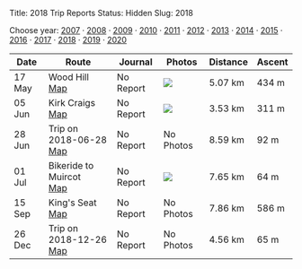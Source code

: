 Title: 2018 Trip Reports
Status: Hidden
Slug: 2018

<p>Choose year: <a href='/reports/2007/'>2007</a> &middot; <a href='/reports/2008/'>2008</a> &middot; <a href='/reports/2009/'>2009</a> &middot; <a href='/reports/2010/'>2010</a> &middot; <a href='/reports/2011/'>2011</a> &middot; <a href='/reports/2012/'>2012</a> &middot; <a href='/reports/2013/'>2013</a> &middot; <a href='/reports/2014/'>2014</a> &middot; <a href='/reports/2015/'>2015</a> &middot; <a href='/reports/2016/'>2016</a> &middot; <a href='/reports/2017/'>2017</a> &middot; <a href='/reports/2018/'>2018</a> &middot; <a href='/reports/2019/'>2019</a> &middot; <a href='/reports/2020/'>2020</a> </p>

<table class='list'>
<thead>
<tr class='list'>
<th class='list'>Date</th>
<th class='list'>Route</th>
<th class='list'>Journal</th>
<th class='list'>Photos</th>
<th class='list'>Distance</th>
<th class='list'>Ascent</th>
</tr>
</thead>

<tbody>

<tr class='list'>
<td class='list'>17 May</td>
<td class='list'>Wood Hill<br /><a href='https://invertedworld.co.uk/hillwalking/trip/50'>Map</a></td>
<td class='list'>No Report</td>
<td class='list'><a href='https://www.flickr.com/photos/black_friction/sets/72157704366666372'><img src='https://live.staticflickr.com/7890/46602078495_35b8b8dd7f_s.jpg' ></a></td>
<td class='list'>5.07 km</td>
<td class='list'>434 m</td>
</tr>

<tr class='list'>
<td class='list'>05 Jun</td>
<td class='list'>Kirk Craigs<br /><a href='https://invertedworld.co.uk/hillwalking/trip/51'>Map</a></td>
<td class='list'>No Report</td>
<td class='list'><a href='https://www.flickr.com/photos/black_friction/sets/72157705031203361'><img src='https://farm5.staticflickr.com/4818/33133978718_d2f7b0e056_s.jpg' ></a></td>
<td class='list'>3.53 km</td>
<td class='list'>311 m</td>
</tr>

<tr class='list'>
<td class='list'>28 Jun</td>
<td class='list'>Trip on 2018-06-28<br /><a href='https://invertedworld.co.uk/hillwalking/trip/71'>Map</a></td>
<td class='list'>No Report</td>
<td class='list'>No Photos</td>
<td class='list'>8.59 km</td>
<td class='list'>92 m</td>
</tr>

<tr class='list'>
<td class='list'>01 Jul</td>
<td class='list'>Bikeride to Muircot<br /><a href='https://invertedworld.co.uk/hillwalking/trip/72'>Map</a></td>
<td class='list'>No Report</td>
<td class='list'><a href='https://www.flickr.com/photos/black_friction/sets/72157644057300361'><img src='https://farm8.staticflickr.com/7904/47189343082_116ef37baf_s.jpg' ></a></td>
<td class='list'>7.65 km</td>
<td class='list'>64 m</td>
</tr>

<tr class='list'>
<td class='list'>15 Sep</td>
<td class='list'>King's Seat<br /><a href='https://invertedworld.co.uk/hillwalking/trip/117'>Map</a></td>
<td class='list'>No Report</td>
<td class='list'>No Photos</td>
<td class='list'>7.86 km</td>
<td class='list'>586 m</td>
</tr>

<tr class='list'>
<td class='list'>26 Dec</td>
<td class='list'>Trip on 2018-12-26<br /><a href='https://invertedworld.co.uk/hillwalking/trip/119'>Map</a></td>
<td class='list'>No Report</td>
<td class='list'>No Photos</td>
<td class='list'>4.56 km</td>
<td class='list'>65 m</td>
</tr>

</tbody>
</table>
